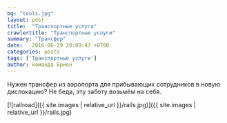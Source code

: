 ```yaml
---
bg: "tools.jpg"
layout: post
title:  "Транспортные услуги"
crawlertitle: "Транспортные услуги"
summary: "Трансфер"
date:   2016-06-29 20:09:47 +0700
categories: posts
tags: ['Транспортные услуги']
author: команда Брион
---
```


Нужен трансфер из аэропорта для прибывающих сотрудников в новую дислокацию? Не беда, эту заботу возьмём на себя.

[![railroad]({{ site.images | relative_url }}/rails.jpg)]({{ site.images | relative_url }}/rails.jpg)
